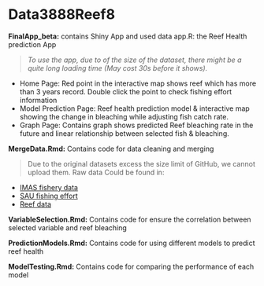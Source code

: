 # Data3888Reef8
**FinalApp_beta:** contains Shiny App and used data
app.R: the Reef Health prediction App 
> *To use the app, due to of the size of the dataset, there might be a quite long loading time (May cost 30s before it shows).*
- Home Page: Red point in the interactive map shows reef which has more than 3 years record. Double click the point to check fishing effort information
- Model Prediction Page: Reef health prediction model & interactive map showing the change in bleaching while adjusting fish catch rate.
- Graph Page: Contains graph shows predicted Reef bleaching rate in the future and linear relationship between selected fish & bleaching.

**MergeData.Rmd:** Contains code for data cleaning and merging
> Due to the original datasets excess the size limit of GitHub, we cannot upload them. Raw data Could be found in:
- [IMAS fishery data](https://data.gov.au/dataset/ds-aodn-5c4590d3-a45a-4d37-bf8b-ecd145cb356d/details?q=)
- [SAU fishing effort](https://www.seaaroundus.org/data/#/fishing-entity-effort/83?chart=catch-chart&dimension=sector&measure=effort&limit=10)
- [Reef data](https://github.com/InstituteForGlobalEcology/Coral-bleaching-a-global-analysis-of-the-past-two-decades/tree/master)

**VariableSelection.Rmd:** Contains code for ensure the correlation between selected variable and reef bleaching

**PredictionModels.Rmd:** Contains code for using different models to predict reef health

**ModelTesting.Rmd:** Contains code for comparing the performance of each model